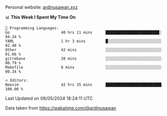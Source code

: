 Personal website: [ardinusawan.xyz](https://ardinusawan.xyz)

<!--START_SECTION:waka-->
📊 **This Week I Spent My Time On** 

```text
💬 Programming Languages: 
Go                       40 hrs 11 mins      ████████████████████████░   94.34 % 
YAML                     1 hr 3 mins         █░░░░░░░░░░░░░░░░░░░░░░░░   02.48 % 
Other                    42 mins             ░░░░░░░░░░░░░░░░░░░░░░░░░   01.66 % 
gitrebase                20 mins             ░░░░░░░░░░░░░░░░░░░░░░░░░   00.79 % 
Makefile                 8 mins              ░░░░░░░░░░░░░░░░░░░░░░░░░   00.34 % 

🔥 Editors: 
Neovim                   42 hrs 35 mins      █████████████████████████   100.00 % 
```


 Last Updated on 06/05/2024 18:24:11 UTC
<!--END_SECTION:waka-->
Data taken from https://wakatime.com/@ardinusawan
